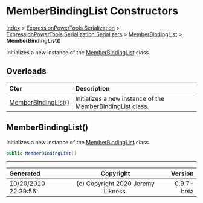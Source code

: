 ﻿# MemberBindingList Constructors

[Index](../index.md) > [ExpressionPowerTools.Serialization](ExpressionPowerTools.Serialization.a.md) > [ExpressionPowerTools.Serialization.Serializers](ExpressionPowerTools.Serialization.Serializers.n.md) > [MemberBindingList](ExpressionPowerTools.Serialization.Serializers.MemberBindingList.cs.md) > **MemberBindingList()**

Initializes a new instance of the [MemberBindingList](ExpressionPowerTools.Serialization.Serializers.MemberBindingList.cs.md) class.

## Overloads

| Ctor | Description |
| :-- | :-- |
| [MemberBindingList()](#memberbindinglist) | Initializes a new instance of the [MemberBindingList](ExpressionPowerTools.Serialization.Serializers.MemberBindingList.cs.md) class. |

## MemberBindingList()

Initializes a new instance of the [MemberBindingList](ExpressionPowerTools.Serialization.Serializers.MemberBindingList.cs.md) class.

```csharp
public MemberBindingList()
```



---

| Generated | Copyright | Version |
| :-- | :-: | --: |
| 10/20/2020 22:39:56 | (c) Copyright 2020 Jeremy Likness. | 0.9.7-beta |
